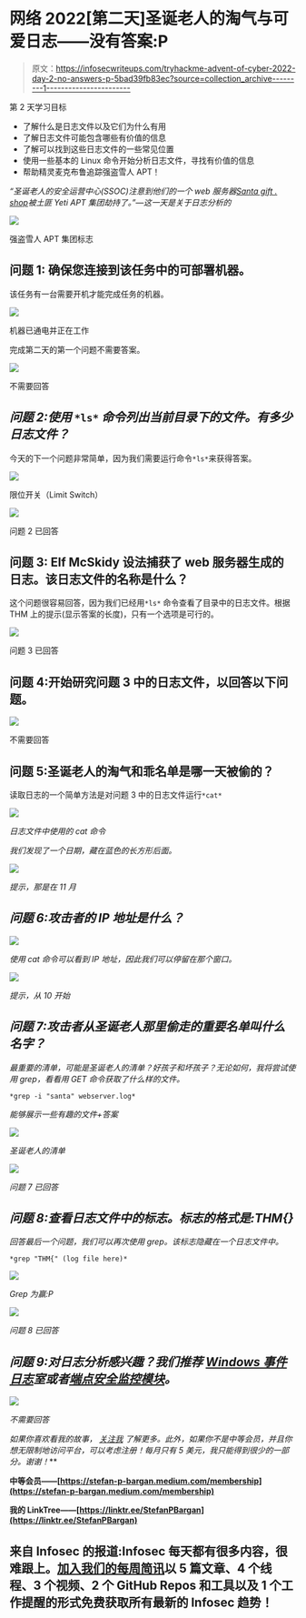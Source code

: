 # 网络 2022[第二天]圣诞老人的淘气与可爱日志——没有答案:P

> 原文：<https://infosecwriteups.com/tryhackme-advent-of-cyber-2022-day-2-no-answers-p-5bad39fb83ec?source=collection_archive---------1----------------------->

第 2 天学习目标

*   了解什么是日志文件以及它们为什么有用
*   了解日志文件可能包含哪些有价值的信息
*   了解可以找到这些日志文件的一些常见位置
*   使用一些基本的 Linux 命令开始分析日志文件，寻找有价值的信息
*   帮助精灵麦克布鲁追踪强盗雪人 APT！

*“圣诞老人的安全运营中心(SSOC)注意到他们的一个 web 服务器*[*Santa gift . shop*](http://santagift.shop/)*被土匪 Yeti APT 集团劫持了。”—这一天是关于日志分析的*

![](img/d99869ebc15c8bed0145f9b71394a0f7.png)

强盗雪人 APT 集团标志

## **问题 1:** 确保您连接到该任务中的可部署机器。

该任务有一台需要开机才能完成任务的机器。

![](img/ead0cf63452d3e785b5e3429ff4ea069.png)

机器已通电并正在工作

完成第二天的第一个问题不需要答案。

![](img/c4c2977f12c2fe3356a8ffd93587fb79.png)

不需要回答

## *问题 2:使用* `*ls*` *命令列出当前目录下的文件。有多少日志文件？*

今天的下一个问题非常简单，因为我们需要运行命令`*ls*`来获得答案。

![](img/6222c02c2ada472dd3efb5c0d8d9dc32.png)

限位开关（Limit Switch）

![](img/0e63b01435a7c6622756bac8fc9dc64a.png)

问题 2 已回答

## **问题 3:** Elf McSkidy 设法捕获了 web 服务器生成的日志。该日志文件的名称是什么？

这个问题很容易回答，因为我们已经用`*ls*` 命令查看了目录中的日志文件。根据 THM 上的提示(显示答案的长度)，只有一个选项是可行的。

![](img/5f00335c01ff656d03eb8f1e03f952aa.png)

问题 3 已回答

## 问题 4:开始研究问题 3 中的日志文件，以回答以下问题。

![](img/f676454cfb54f34d5b9519231cfc3346.png)

不需要回答

## 问题 5:圣诞老人的淘气和乖名单是哪一天被偷的？

读取日志的一个简单方法是对问题 3 中的日志文件运行`*cat*`

*![](img/1e308b0a961588eef0390d88e5387af5.png)*

*日志文件中使用的 cat 命令*

*我们发现了一个日期，藏在蓝色的长方形后面。*

*![](img/175af92e9ce19a2420e29a1a8110e6a4.png)*

*提示，那是在 11 月*

## *问题 6:攻击者的 IP 地址是什么？*

*![](img/1e308b0a961588eef0390d88e5387af5.png)*

*使用 cat 命令可以看到 IP 地址，因此我们可以停留在那个窗口。*

*![](img/9bc4217204c58b3fd33bea232f8117fe.png)*

*提示，从 10 开始*

## *问题 7:攻击者从圣诞老人那里偷走的重要名单叫什么名字？*

*最重要的清单，可能是圣诞老人的清单？好孩子和坏孩子？无论如何，我将尝试使用 grep，看看用 GET 命令获取了什么样的文件。*

```
*grep -i "santa" webserver.log*
```

*能够展示一些有趣的文件+答案*

*![](img/97ca333bf7c05c39d1b6bf5149171451.png)*

*圣诞老人的清单*

*![](img/8a7484fd681c5c71cc18b2a099d10add.png)*

*问题 7 已回答*

## *问题 8:查看日志文件中的标志。标志的格式是:THM{}*

*回答最后一个问题，我们可以再次使用 grep。该标志隐藏在一个日志文件中。*

```
*grep "THM{" (log file here)*
```

*![](img/8e45b066058dc9e5f587252028c6f33c.png)*

*Grep 为赢:P*

*![](img/72d51946a8548ad63fa5384691b7e97f.png)*

*问题 8 已回答*

## *问题 9:对日志分析感兴趣？我们推荐 [Windows 事件日志](https://tryhackme.com/room/windowseventlogs)室或者[端点安全监控模块](https://tryhackme.com/module/endpoint-security-monitoring)。*

*![](img/f0356ed3e7f1dc5021fe91c389d410eb.png)*

*不需要回答*

**如果你喜欢看我的故事，* [*关注我*](https://medium.com/@stefan-p-bargan) *了解更多。此外，如果你不是中等会员，并且你想无限制地访问平台，可以考虑注册*[](https://stefan-p-bargan.medium.com/membership)**！每月只有 5 美元，我只能得到很少的一部分。谢谢！***

****中等会员**——[https://stefan-p-bargan.medium.com/membership](https://stefan-p-bargan.medium.com/membership)**

****我的 LinkTree**——[https://linktr.ee/StefanPBargan](https://linktr.ee/StefanPBargan)**

## **来自 Infosec 的报道:Infosec 每天都有很多内容，很难跟上。[加入我们的每周简讯](https://weekly.infosecwriteups.com/)以 5 篇文章、4 个线程、3 个视频、2 个 GitHub Repos 和工具以及 1 个工作提醒的形式免费获取所有最新的 Infosec 趋势！**